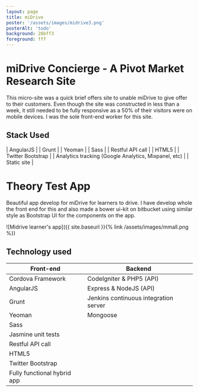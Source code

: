 ```yaml
---
layout: page
title: miDrive
poster: '/assets/images/midrive3.png'
posterAlt: 'todo'
background: 28bff3
foreground: fff
---
```

# miDrive Concierge - A Pivot Market Research Site

This micro-site was a quick brief offers site to unable miDrive to give offer 
to their customers. Even though the site was constructed in less than a week, 
it still needed to be fully responsive as a 50% of their visitors were on mobile
devices. I was the sole front-end worker for this site.

## Stack Used

| AngularJS |
| Grunt |
| Yeoman |
| Sass |
| Restful API call |
| HTML5 |
| Twitter Bootstrap |
| Analytics tracking (Google Analytics, Mixpanel, etc) |
| Static site |


#  Theory Test App

Beautiful app develop for miDrive for learners to drive. I have develop whole 
the front end for this and also made a bower ui-kit on bitbucket using similar 
style as Bootstrap UI for the components on the app.

![Midrive learner's app]({{ site.baseurl }}{% link /assets/images/mmall.png %})

## Technology used 

| Front-end | Backend |
|-----------|---------|
| Cordova Framework   | CodeIgniter & PHP5 (API) |
| AngularJS | Express & NodeJS (API) |
| Grunt     | Jenkins continuous integration server |
| Yeoman    | Mongoose|
| Sass      |         |
| Jasmine unit tests  |
| Restful API call    |
| HTML5     |         |
| Twitter Bootstrap   |
| Fully functional hybrid app |

 
